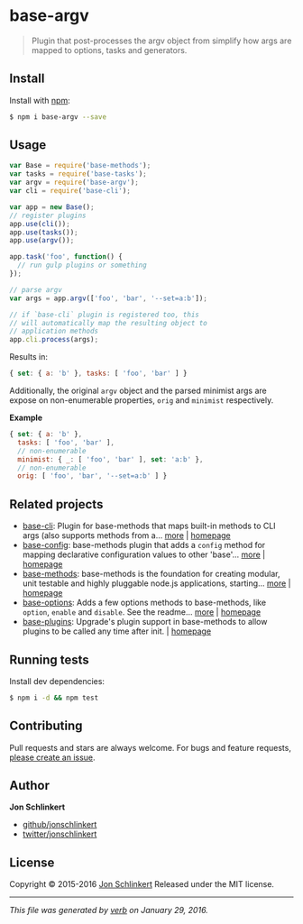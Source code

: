 # base-argv

> Plugin that post-processes the argv object from simplify how args are mapped to options, tasks and generators.

## Install

Install with [npm](https://www.npmjs.com/):

```sh
$ npm i base-argv --save
```

## Usage

```js
var Base = require('base-methods');
var tasks = require('base-tasks');
var argv = require('base-argv');
var cli = require('base-cli');

var app = new Base();
// register plugins 
app.use(cli());
app.use(tasks());
app.use(argv());

app.task('foo', function() {
  // run gulp plugins or something
});

// parse argv
var args = app.argv(['foo', 'bar', '--set=a:b']);

// if `base-cli` plugin is registered too, this
// will automatically map the resulting object to
// application methods
app.cli.process(args);
```

Results in:

```js
{ set: { a: 'b' }, tasks: [ 'foo', 'bar' ] }
```

Additionally, the original `argv` object and the parsed minimist args are expose on non-enumerable properties, `orig` and `minimist` respectively.

**Example**

```js
{ set: { a: 'b' },
  tasks: [ 'foo', 'bar' ],
  // non-enumerable
  minimist: { _: [ 'foo', 'bar' ], set: 'a:b' },
  // non-enumerable
  orig: [ 'foo', 'bar', '--set=a:b' ] }
```

## Related projects

* [base-cli](https://www.npmjs.com/package/base-cli): Plugin for base-methods that maps built-in methods to CLI args (also supports methods from a… [more](https://www.npmjs.com/package/base-cli) | [homepage](https://github.com/jonschlinkert/base-cli)
* [base-config](https://www.npmjs.com/package/base-config): base-methods plugin that adds a `config` method for mapping declarative configuration values to other 'base'… [more](https://www.npmjs.com/package/base-config) | [homepage](https://github.com/jonschlinkert/base-config)
* [base-methods](https://www.npmjs.com/package/base-methods): base-methods is the foundation for creating modular, unit testable and highly pluggable node.js applications, starting… [more](https://www.npmjs.com/package/base-methods) | [homepage](https://github.com/jonschlinkert/base-methods)
* [base-options](https://www.npmjs.com/package/base-options): Adds a few options methods to base-methods, like `option`, `enable` and `disable`. See the readme… [more](https://www.npmjs.com/package/base-options) | [homepage](https://github.com/jonschlinkert/base-options)
* [base-plugins](https://www.npmjs.com/package/base-plugins): Upgrade's plugin support in base-methods to allow plugins to be called any time after init. | [homepage](https://github.com/jonschlinkert/base-plugins)

## Running tests

Install dev dependencies:

```sh
$ npm i -d && npm test
```

## Contributing

Pull requests and stars are always welcome. For bugs and feature requests, [please create an issue](https://github.com/jonschlinkert/base-argv/issues/new).

## Author

**Jon Schlinkert**

* [github/jonschlinkert](https://github.com/jonschlinkert)
* [twitter/jonschlinkert](http://twitter.com/jonschlinkert)

## License

Copyright © 2015-2016 [Jon Schlinkert](https://github.com/jonschlinkert)
Released under the MIT license.

***

_This file was generated by [verb](https://github.com/verbose/verb) on January 29, 2016._